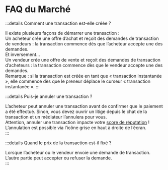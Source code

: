# FAQ du Marché

:::details Comment une transaction est-elle créée ?

Il existe plusieurs façons de démarrer une transaction :  
Un acheteur crée une offre d’achat et reçoit des demandes de transaction de vendeurs : la transaction commence dès que l’acheteur accepte une des demandes.  
Et inversement…  
Un vendeur crée une offre de vente et reçoit des demandes de transaction d’acheteurs : la transaction commence dès que le vendeur accepte une des demandes.  
Remarque : si la transaction est créée en tant que « transaction instantanée », elle commence dès que le preneur déplace le curseur « transaction instantanée ». 
:::

:::details Puis-je annuler une transaction ?

L’acheteur peut annuler une transaction avant de confirmer que le paiement a été effectué. Sinon, vous devez ouvrir un litige depuis le chat de la transaction et un médiateur l’annulera pour vous.  
Attention, annuler une transaction impacte votre [score de réputation](/fr/faq/account/#what-does-the-peach-score-mean) !  
L’annulation est possible via l’icône grise en haut à droite de l’écran.  
:::

:::details Quand le prix de la transaction est-il fixé ?

Lorsque l’acheteur ou le vendeur envoie une demande de transaction. L’autre partie peut accepter ou refuser la demande.  
:::

